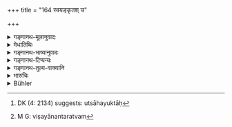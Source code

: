 +++
title = "164 स्वयङ्कृतश् च"

+++

<details><summary>गङ्गानथ-मूलानुवादः</summary>

War has been declared to be of two kinds:—(1) that which is waged, in season or out of season, by oneself, for his own purpose, and (2) that which is waged on some wrong done to an ally.—(164)
</details>

<details><summary>मेधातिथिः</summary>

**स्वयं** विग्रहस्य कालो यदावश्यं स्वबलेनोत्सहते परं कर्षयितुम्, उत्साहयुक्तः[^२१२] प्रकृतयः संहता विवृद्धाश् च स्वकर्मकृष्यादिफलसंपन्नाः, परस्यैतान्य् अपहरिष्यन्ति कर्माणि, क्षीणलब्धप्रकृतिः परः, शक्यास् तत्प्रकृतय उपजापेनात्मीयाः कर्तुम्, स स्वयं विग्रहस्य **कालः** । **अकाल** एतद् विपरीतः । तत्रापि **विग्रहो मित्रस्यापकृते** । यदि शत्रुणा तदीयं मित्रम् अपकृतम्, तदा तद् विचिन्त्य **अकाले** ऽपि विग्रहः कर्तव्यः । यद्य् अपि स्वयम् अपि शत्रोर् अनन्तरं मित्रं भवति, तथापि तेन मित्रेण सहायेन शक्यः शत्रुर् अपबाधितुम् । शत्रोर् अनन्तरं मित्रं भवति शत्रोस् तु शत्रुर् विषयानन्तरम्[^२१३] । 


[^२१३]:
     M G: viṣayānantaratvam


[^२१२]:
     DK (4: 2134) suggests: utsāhayuktāḥ

- पाट्ःअन्तरं "मित्रेण चैवापक्र्ते" । तेन यद्य् असौ बाधितो भवति, तदाकाले ऽपि विग्रहः कार्यः । 

- एतद् विग्रहस्य द्वैविध्यं स्वकार्यार्थं मित्रकार्यार्थं च । अथ वात्मनो ऽभ्युच्छ्रयाद् एकः प्रकारः, मित्रेणापकृते व्यसनिनि तत्रैव द्वितीयः ॥ ७.१६४ ॥
</details>

<details><summary>गङ्गानथ-भाष्यानुवादः</summary>

The ‘season’ for the king himself declaring war is that time when he is full of confidence in his own strength and is imbued with courage for reducing his enemy, when his subjects are united and prosperous, fully endowed with the rewards of agriculture and other kinds of business, and ready to deprive the enemy of all this business,—and when the enemy’s subjects are in reduced circumstances and covetous, and as such easily capable of being alienated from him and won over to the other side,—this is the ‘season’ for war to be waged by the king himself. And it is ‘out of season’ when conditions are the reverse of this.

Further, war is also waged, by reason of some wrong inflicted on one’s ally. If the enemy has done some injury to his ally, then, taking this into consideration, the king shall wage war, even though it be out of season. Though he himself may be an ally of the injured king only in the sense that he is the neighbour of the king who has inflicted the wrong (and from whom he himself might expert an attack), yet, with the help of the ally (whose injury he is going to avenge) he would be able to check that enemy. It is true that the enemy’s neighbour is his ally; but the enemy’s enemy has his realm further removed.

Another reading is ‘*mitreṇa caivāpdkṛte*’; which means that if the king happens to be attacked by his ally, he may wage this war even out of season.

The two kinds of war thus are—(l) that waged for one’s own sake, and (2) that waged for the sake of the ally; or one kind of war is that which is prompted by one’s own prosperity, and another kind is that which is waged when one has been wronged by his ally and is on that account, in trouble.—(164)
</details>

<details><summary>गङ्गानथ-टिप्पन्यः</summary>

‘*Akāle*’—This is taken by Medhātithi with the second clause and by Govindarāja with the first.

This verse is quoted in *Vīramitrodaya* (Rājanīti, p. 325) to the effect that ‘war’ is of two kinds—(1) That undertaken for some special purpose of one’s own—this being done either in the proper season, such as during the months of November or December, or even out of season; and (2) that undertaken for helping an ally who has been attacked by an enemy.
</details>

<details><summary>गङ्गानथ-तुल्य-वाक्यानि</summary>

*Kāmandaka* (10.16-19).—‘Hostilities are of five kinds—(1) produced by
rivalry, (2) caused by dispute about lands, (3) caused by women, (4) caused by irresponsible spies, (5) caused by some transgression on the part of one party... Men recognise only two kinds: Hereditary and that caused by some transgression.’
</details>

<details><summary>भारुचिः</summary>

यदायम् उत्सहते स्वशक्त्या परं जेतुं तदा **स्वयंक्र्तो विग्रहः** । **अकाले** ऽप्य् उच्चयापेक्षया । यस्य परस्यामित्रस् तद्विजिगीषोर् मित्रम् । तेन यदा परस्यापक्रियते तद्विजिगिषोर् **मित्रेणापकृते** व्यसनिनि परे विपरीतो विग्रहः । सत्सु विग्रहकारणेषु तत्र यद्य् आसनं यदि यानं सर्वदा **द्विविधो विग्रहः** ॥ ७.१६४ ॥
</details>

<details><summary>Bühler</summary>

164	War is declared to be of two kinds, (viz.) that which is undertaken in season or out of season, by oneself and for one's own purposes, and (that waged to avenge) an injury done to a friend.
</details>
